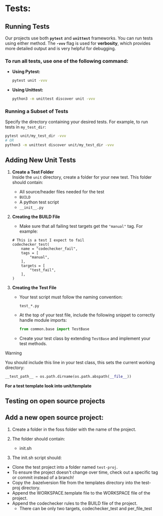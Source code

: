 # Tests:

## Running Tests

Our projects use both **`pytest`** and **`unittest`** frameworks.
You can run tests using either method.
The **`-vvv`** flag is used for **verbosity**, which provides more detailed output and is very helpful for debugging.

### To run all tests, use one of the following command:
* **Using Pytest:**
    ```bash
    pytest unit -vvv
    ```

* **Using Unittest:**
    ```bash
    python3 -m unittest discover unit -vvv
    ```

### Running a Subset of Tests
Specify the directory containing your desired tests. For example, to run tests in `my_test_dir`:

```bash
pytest unit/my_test_dir -vvv
# OR
python3 -m unittest discover unit/my_test_dir -vvv
```

## Adding New Unit Tests

1. **Create a Test Folder**  
   Inside the `unit` directory, create a folder for your new test. This folder should contain:
   - All source/header files needed for the test
   - `BUILD`
   - A python test script
   - `__init__.py`

2. **Creating the BUILD File**
    - Make sure that all failing test targets get the `"manual"` tag. For example:
    ```
    # This is a test I expect to fail
    codechecker_test(
        name = "codechecker_fail",
        tags = [
            "manual",
        ],
        targets = [
            "test_fail",
        ],
    )
    ```

2. **Creating the Test File**  
    - Your test script must follow the naming convention:
        ```text
        test_*.py
        ``` 
    - At the top of your test file, include the following snippet to correctly handle module imports:
        ```python
        from common.base import TestBase
        ```  
    - Create your test class by extending `TestBase` and implement your test methods.
> [!WARNING]
> You should include this line in your test class, this sets the current working directory:
> ```python
> __test_path__ = os.path.dirname(os.path.abspath(__file__))
> ```

**For a test template look into unit/template**

## Testing on open source projects

## Add a new open source project:

1. Create a folder in the foss folder with the name of the project.
2. The folder should contain:
    - init.sh

3. The init.sh script should:
  - Clone the test project into a folder named `test-proj`.
  - To ensure the project doesn't change over time, check out a specific tag or commit instead of a branch!
  - Copy the .bazelversion file from the templates directory into the test-proj directory.
  - Append the WORKSPACE.template file to the WORKSPACE file of the project.
  - Append the codechecker rules to the BUILD file of the project.
    - There can be only two targets, codechecker_test and per_file_test
